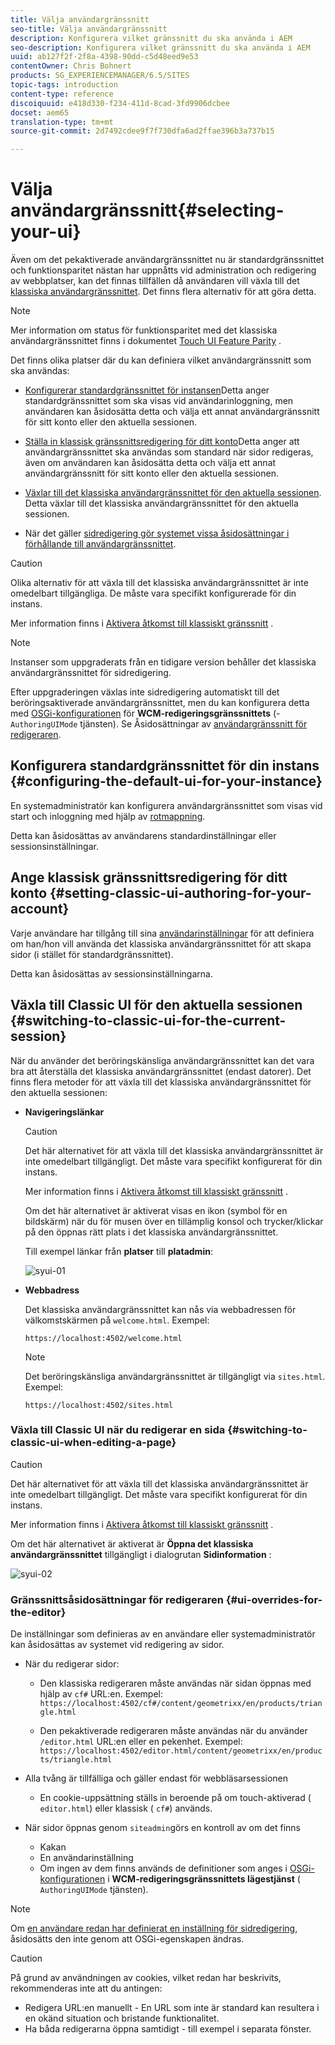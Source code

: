 ```yaml
---
title: Välja användargränssnitt
seo-title: Välja användargränssnitt
description: Konfigurera vilket gränssnitt du ska använda i AEM
seo-description: Konfigurera vilket gränssnitt du ska använda i AEM
uuid: ab127f2f-2f8a-4398-90dd-c5d48eed9e53
contentOwner: Chris Bohnert
products: SG_EXPERIENCEMANAGER/6.5/SITES
topic-tags: introduction
content-type: reference
discoiquuid: e418d330-f234-411d-8cad-3fd9906dcbee
docset: aem65
translation-type: tm+mt
source-git-commit: 2d7492cdee9f7f730dfa6ad2ffae396b3a737b15

---
```



# Välja användargränssnitt{#selecting-your-ui}

Även om det pekaktiverade användargränssnittet nu är standardgränssnittet och funktionsparitet nästan har uppnåtts vid administration och redigering av webbplatser, kan det finnas tillfällen då användaren vill växla till det [klassiska användargränssnittet](/help/sites-classic-ui-authoring/classicui.md). Det finns flera alternativ för att göra detta.

>[!NOTE]
>
>Mer information om status för funktionsparitet med det klassiska användargränssnittet finns i dokumentet [Touch UI Feature Parity](/help/release-notes/touch-ui-features-status.md) .

Det finns olika platser där du kan definiera vilket användargränssnitt som ska användas:

* [Konfigurerar standardgränssnittet för instansen](#configuring-the-default-ui-for-your-instance)Detta anger standardgränssnittet som ska visas vid användarinloggning, men användaren kan åsidosätta detta och välja ett annat användargränssnitt för sitt konto eller den aktuella sessionen.

* [Ställa in klassisk gränssnittsredigering för ditt konto](/help/sites-authoring/select-ui.md#setting-classic-ui-authoring-for-your-account)Detta anger att användargränssnittet ska användas som standard när sidor redigeras, även om användaren kan åsidosätta detta och välja ett annat användargränssnitt för sitt konto eller den aktuella sessionen.

* [Växlar till det klassiska användargränssnittet för den aktuella sessionen](#switching-to-classic-ui-for-the-current-session). Detta växlar till det klassiska användargränssnittet för den aktuella sessionen.

* När det gäller [sidredigering gör systemet vissa åsidosättningar i förhållande till användargränssnittet](#ui-overrides-for-the-editor).

>[!CAUTION]
>
>Olika alternativ för att växla till det klassiska användargränssnittet är inte omedelbart tillgängliga. De måste vara specifikt konfigurerade för din instans.
>
>Mer information finns i [Aktivera åtkomst till klassiskt gränssnitt](/help/sites-administering/enable-classic-ui.md) .

>[!NOTE]
>
>Instanser som uppgraderats från en tidigare version behåller det klassiska användargränssnittet för sidredigering.
>
>Efter uppgraderingen växlas inte sidredigering automatiskt till det beröringsaktiverade användargränssnittet, men du kan konfigurera detta med [OSGi-konfigurationen](/help/sites-deploying/configuring-osgi.md) för **WCM-redigeringsgränssnittets** (- `AuthoringUIMode` tjänsten). Se Åsidosättningar av [användargränssnitt för redigeraren](#ui-overrides-for-the-editor).

## Konfigurera standardgränssnittet för din instans {#configuring-the-default-ui-for-your-instance}

En systemadministratör kan konfigurera användargränssnittet som visas vid start och inloggning med hjälp av [rotmappning](/help/sites-deploying/osgi-configuration-settings.md#daycqrootmapping).

Detta kan åsidosättas av användarens standardinställningar eller sessionsinställningar.

## Ange klassisk gränssnittsredigering för ditt konto {#setting-classic-ui-authoring-for-your-account}

Varje användare har tillgång till sina [användarinställningar](/help/sites-authoring/user-properties.md#userpreferences) för att definiera om han/hon vill använda det klassiska användargränssnittet för att skapa sidor (i stället för standardgränssnittet).

Detta kan åsidosättas av sessionsinställningarna.

## Växla till Classic UI för den aktuella sessionen {#switching-to-classic-ui-for-the-current-session}

När du använder det beröringskänsliga användargränssnittet kan det vara bra att återställa det klassiska användargränssnittet (endast datorer). Det finns flera metoder för att växla till det klassiska användargränssnittet för den aktuella sessionen:

* **Navigeringslänkar**

   >[!CAUTION]
   >
   >Det här alternativet för att växla till det klassiska användargränssnittet är inte omedelbart tillgängligt. Det måste vara specifikt konfigurerat för din instans.
   >
   >
   >Mer information finns i [Aktivera åtkomst till klassiskt gränssnitt](/help/sites-administering/enable-classic-ui.md) .

   Om det här alternativet är aktiverat visas en ikon (symbol för en bildskärm) när du för musen över en tillämplig konsol och trycker/klickar på den öppnas rätt plats i det klassiska användargränssnittet.

   Till exempel länkar från **platser** till **platadmin**:

   ![syui-01](assets/syui-01.png)

* **Webbadress**

   Det klassiska användargränssnittet kan nås via webbadressen för välkomstskärmen på `welcome.html`. Exempel:

   `https://localhost:4502/welcome.html`

   >[!NOTE]
   >
   >Det beröringskänsliga användargränssnittet är tillgängligt via `sites.html`. Exempel:
   >
   >
   >`https://localhost:4502/sites.html`

### Växla till Classic UI när du redigerar en sida {#switching-to-classic-ui-when-editing-a-page}

>[!CAUTION]
>
>Det här alternativet för att växla till det klassiska användargränssnittet är inte omedelbart tillgängligt. Det måste vara specifikt konfigurerat för din instans.
>
>Mer information finns i [Aktivera åtkomst till klassiskt gränssnitt](/help/sites-administering/enable-classic-ui.md) .

Om det här alternativet är aktiverat är **Öppna det klassiska användargränssnittet** tillgängligt i dialogrutan **Sidinformation** :

![syui-02](assets/syui-02.png)

### Gränssnittsåsidosättningar för redigeraren {#ui-overrides-for-the-editor}

De inställningar som definieras av en användare eller systemadministratör kan åsidosättas av systemet vid redigering av sidor.

* När du redigerar sidor:

   * Den klassiska redigeraren måste användas när sidan öppnas med hjälp av `cf#` URL:en. Exempel:
      `https://localhost:4502/cf#/content/geometrixx/en/products/triangle.html`

   * Den pekaktiverade redigeraren måste användas när du använder `/editor.html` URL:en eller en pekenhet. Exempel:
      `https://localhost:4502/editor.html/content/geometrixx/en/products/triangle.html`

* Alla tvång är tillfälliga och gäller endast för webbläsarsessionen

   * En cookie-uppsättning ställs in beroende på om touch-aktiverad ( `editor.html`) eller klassisk ( `cf#`) används.

* När sidor öppnas genom `siteadmin`görs en kontroll av om det finns

   * Kakan
   * En användarinställning
   * Om ingen av dem finns används de definitioner som anges i [OSGi-konfigurationen](/help/sites-deploying/configuring-osgi.md) i **WCM-redigeringsgränssnittets lägestjänst** ( `AuthoringUIMode` tjänsten).

>[!NOTE]
>
>Om [en användare redan har definierat en inställning för sidredigering](#settingthedefaultauthoringuiforyouraccount), åsidosätts den inte genom att OSGi-egenskapen ändras.

>[!CAUTION]
>
>På grund av användningen av cookies, vilket redan har beskrivits, rekommenderas inte att du antingen:
>
>* Redigera URL:en manuellt - En URL som inte är standard kan resultera i en okänd situation och bristande funktionalitet.
>* Ha båda redigerarna öppna samtidigt - till exempel i separata fönster.

